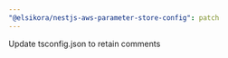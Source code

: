 ```yaml
---
"@elsikora/nestjs-aws-parameter-store-config": patch
---
```


Update tsconfig.json to retain comments
